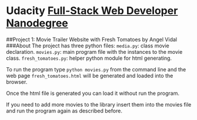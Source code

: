 # Udacity [Full-Stack Web Developer Nanodegree](https://www.udacity.com/course/nd004)
##Project 1: Movie Trailer Website with Fresh Tomatoes </h2>
by Angel Vidal
###About
The project has three python files:
`media.py`: class movie declaration.
`movies.py`: main program file with the instances to the movie class.
`fresh_tomatoes.py`: helper python module for html generating.

To run the program type `python movies.py` from the command line and the web page 
`fresh_tomatoes.html` will be generated and loaded into the browser.

Once the html file is generated you can load it without run the program.

If you need to add more movies to the library insert them into the movies file and run the program
again as described before.
